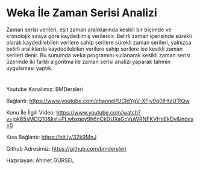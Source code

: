 # Weka İle Zaman Serisi Analizi

Zaman serisi verileri, eşit zaman aralıklarında kesikli bir biçimde ve kronolojik sıraya göre kaydedilmiş verilerdir. Belirli zaman içerisinde sürekli olarak kaydedilebilen verilere sahip serilere sürekli zaman serileri, yalnızca belirli aralıklarda kaydedilebilen verilere sahip serilere ise kesikli zaman serileri denir. Bu sunumda weka programını kullanarak kesikli zaman serisi üzerinde iki farklı algoritma ile zaman serisi analizi yaparak tahmin uygulaması yaptık.

#

Youtube Kanalımız: BMDersleri

Bağlantı: https://www.youtube.com/channel/UCIdYgV-XFjv9q0IHtzUTtQw

Konu İle İlgili Video: https://www.youtube.com/watch?v=jok65sMOQ10&list=PLwhxgey9h6nCkDUXaGcVuWRNFKVHnEkDv&index=5

Kısa Bağlantı: https://bit.ly/32k9MnJ

Github Adresimiz: https://github.com/bmdersleri

Hazırlayan: Ahmet GÜRSEL
